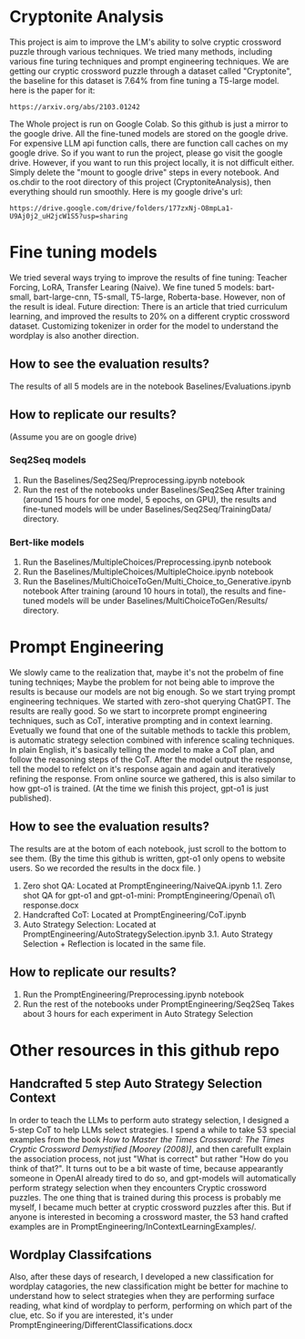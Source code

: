 # Cryptonite Analysis
This project is aim to improve the LM's ability to solve cryptic crossword puzzle through various techniques. We tried many methods, including various fine turing techniques and prompt engineering techniques. We are getting our cryptic crossword puzzle through a dataset called "Cryptonite", the baseline for this dataset is 7.64% from fine tuning a T5-large model. here is the paper for it: 

    https://arxiv.org/abs/2103.01242

The Whole project is run on Google Colab. So this github is just a mirror to the google drive. All the fine-tuned models are stored on the google drive. For expensive LLM api function calls, there are function call caches on my google drive. So if you want to run the project, please go visit the google drive. However, if you want to run this project locally, it is not difficult either. Simply delete the "mount to google drive" steps in every notebook. And os.chdir to the root directory of this project (CryptoniteAnalysis), then everything should run smoothly. Here is my google drive's url:

    https://drive.google.com/drive/folders/177zxNj-O8mpLa1-U9Aj0j2_uH2jcW1S5?usp=sharing

# Fine tuning models
We tried several ways trying to improve the results of fine tuning: Teacher Forcing, LoRA, Transfer Learing (Naive). We fine tuned 5 models: bart-small, bart-large-cnn, T5-small, T5-large, Roberta-base. However, non of the result is ideal. 
Future direction: There is an article that tried curriculum learning, and improved the results to 20% on a different cryptic crossword dataset. Customizing tokenizer in order for the model to understand the wordplay is also another direction. 

## How to see the evaluation results?
The results of all 5 models are in the notebook Baselines/Evaluations.ipynb
## How to replicate our results? 
(Assume you are on google drive) 
### Seq2Seq models
1. Run the Baselines/Seq2Seq/Preprocessing.ipynb notebook
2. Run the rest of the notebooks under Baselines/Seq2Seq
After training (around 15 hours for one model, 5 epochs, on GPU), the results and fine-tuned models will be under Baselines/Seq2Seq/TrainingData/ directory.
### Bert-like models
1. Run the Baselines/MultipleChoices/Preprocessing.ipynb notebook
2. Run the Baselines/MultipleChoices/MultipleChoice.ipynb notebook
3. Run the Baselines/MultiChoiceToGen/Multi_Choice_to_Generative.ipynb notebook
After training (around 10 hours in total), the results and fine-tuned models will be under Baselines/MultiChoiceToGen/Results/ directory.

# Prompt Engineering
We slowly came to the realization that, maybe it's not the probelm of fine tuning techniqes; Maybe the problem for not being able to improve the results is because our models are not big enough. So we start trying prompt engineering techniques. We started with zero-shot querying ChatGPT. The results are really good. So we start to incorprete prompt engineering techniques, such as CoT, interative prompting and in context learning. Evetually we found that one of the suitable methods to tackle this problem, is automatic strategy selection combined with inference scaling techniques. In plain English, it's basically telling the model to make a CoT plan, and follow the reasoning steps of the CoT. After the model output the response, tell the model to refelct on it's response again and again and iteratively refining the response. From online source we gathered, this is also similar to how gpt-o1 is trained. (At the time we finish this project, gpt-o1 is just published).
## How to see the evaluation results?
The results are at the botom of each notebook, just scroll to the bottom to see them. (By the time this github is written, gpt-o1 only opens to website users. So we recorded the results in the docx file. )
1. Zero shot QA: Located at PromptEngineering/NaiveQA.ipynb
    1.1. Zero shot QA for gpt-o1 and gpt-o1-mini:  PromptEngineering/Openai\ o1\ response.docx
2. Handcrafted CoT: Located at PromptEngineering/CoT.ipynb
3. Auto Strategy Selection: Located at PromptEngineering/AutoStrategySelection.ipynb
    3.1. Auto Strategy Selection + Reflection is located in the same file. 
## How to replicate our results? 
1. Run the PromptEngineering/Preprocessing.ipynb notebook
2. Run the rest of the notebooks under PromptEngineering/Seq2Seq
Takes about 3 hours for each experiment in Auto Strategy Selection

# Other resources in this github repo
## Handcrafted 5 step Auto Strategy Selection Context
In order to teach the LLMs to perform auto strategy selection, I designed a 5-step CoT to help LLMs select strategies. I spend a while to take 53 special examples from the book *How to Master the Times Crossword: The Times Cryptic Crossword Demystified [Moorey (2008)]*, and then carefullt explain the association process, not just "What is correct" but rather "How do you think of that?". It turns out to be a bit waste of time, because appearantly someone in OpenAI already tired to do so, and gpt-models will automatically perform strategy selection when they encounters Cryptic crossword puzzles. The one thing that is trained during this process is probably me myself, I became much better at cryptic crossword puzzles after this. But if anyone is interested in becoming a crossword master, the 53 hand crafted examples are in PromptEngineering/InContextLearningExamples/. 
## Wordplay Classifcations
Also, after these days of research, I developed a new classification for wordplay catagories, the new classification might be better for machine to understand how to select strategies when they are performing surface reading, what kind of wordplay to perform, performing on which part of the clue, etc. So if you are interested, it's under PromptEngineering/DifferentClassifications.docx

 
